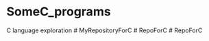 # SomeC_programs
C language exploration
#   M y R e p o s i t o r y F o r C  
 #   R e p o F o r C  
 #   R e p o F o r C  
 